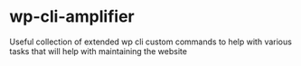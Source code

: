 # wp-cli-amplifier
Useful collection of extended wp cli custom commands to help with various tasks that will help with maintaining the website
